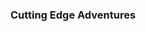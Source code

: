 ---
class: "col-sm-6 col-md-4 grid-item illustrator"
image: assets/images/portfolio/illustrator/001sm.jpg
link: "discipline/illustrator_projects.html#cutting_edge_adventures"
focus: Branding
name: Cutting Edge Adventures
description: A poster and product packaging.

id: "cutting_edge_adventures"
title: <h3>Cutting Edge Adventures</h3>
description_long: <p>This posters and product packaging were produced for a Typography course in Summer 2022. The premise is the brand "Cutting Edge Adventures" is advertising for extreme adventures and has expanded into the energy bar market.</p>
imagelinks: 
    /assets/images/portfolio/illustrator/001.jpg
    /assets/images/portfolio/illustrator/002.jpg
    /assets/images/portfolio/illustrator/003.jpg
    /assets/images/portfolio/illustrator/004.jpg
images: 
    /assets/images/portfolio/illustrator/001sm.jpg
    /assets/images/portfolio/illustrator/002.jpg
    /assets/images/portfolio/illustrator/003sm.jpg
    /assets/images/portfolio/illustrator/004.jpg
foci: 
    Type Heirarchy
    Branding
    Seamless Patterns
    Color Palette
---